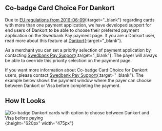 ## Co-badge Card Choice For Dankort

Due to [EU regulations from 2016-06-09][eu-regulation]{:target="_blank"}
regarding cards with more than one payment application, we have developed
support for end users of Dankort to be able to choose their preferred payment
application on the Swedbank Pay payment page. If you are a Dankort user, read
more about this feature at [Dankort][dankort-eu]{:target="_blank"}.

As a merchant you can set a priority selection of payment application by
contacting [Swedbank Pay Support][swedbankpay-support]{:target="_blank"}.
The payer will always be able to override this priority selection on the payment
page.

If you want more information about Co-badge Card Choice for Dankort users,
please contact [Swedbank Pay Support][swedbankpay-support]{:target="_blank"}.
The example below shows the payment window where the payer can choose between
Dankort or Visa before completing the payment.

## How It Looks

![Co-badge Dankort cards with option to choose between Dankort and Visa before
paying][card-badge]{:height="620px" width="475px"}

[card-badge]: /assets/img/card-badge.png
[dankort-eu]: https://www.dankort.dk/Pages/Dankort-eller-Visa.aspx
[eu-regulation]: https://ec.europa.eu/commission/presscorner/detail/en/MEMO_16_2162
[swedbankpay-support]: https://www.swedbankpay.se/support
